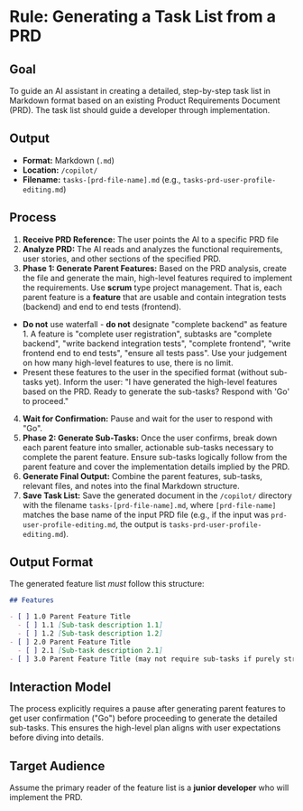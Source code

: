 # Rule: Generating a Task List from a PRD

## Goal

To guide an AI assistant in creating a detailed, step-by-step task list in Markdown format based on an existing Product Requirements Document (PRD). The task list should guide a developer through implementation.

## Output

- **Format:** Markdown (`.md`)
- **Location:** `/copilot/`
- **Filename:** `tasks-[prd-file-name].md` (e.g., `tasks-prd-user-profile-editing.md`)

## Process

1.  **Receive PRD Reference:** The user points the AI to a specific PRD file
2.  **Analyze PRD:** The AI reads and analyzes the functional requirements, user stories, and other sections of the specified PRD.
3.  **Phase 1: Generate Parent Features:** Based on the PRD analysis, create the file and generate the main, high-level features required to implement the requirements. Use **scrum** type project management. That is, each parent feature is a **feature** that are usable and contain integration tests (backend) and end to end tests (frontend).

- **Do not** use waterfall - **do not** designate "complete backend" as feature 1. A feature is "complete user registration", subtasks are "complete backend", "write backend integration tests", "complete frontend", "write frontend end to end tests", "ensure all tests pass". Use your judgement on how many high-level features to use, there is no limit.
- Present these features to the user in the specified format (without sub-tasks yet). Inform the user: "I have generated the high-level features based on the PRD. Ready to generate the sub-tasks? Respond with 'Go' to proceed."

4.  **Wait for Confirmation:** Pause and wait for the user to respond with "Go".
5.  **Phase 2: Generate Sub-Tasks:** Once the user confirms, break down each parent feature into smaller, actionable sub-tasks necessary to complete the parent feature. Ensure sub-tasks logically follow from the parent feature and cover the implementation details implied by the PRD.
6.  **Generate Final Output:** Combine the parent features, sub-tasks, relevant files, and notes into the final Markdown structure.
7.  **Save Task List:** Save the generated document in the `/copilot/` directory with the filename `tasks-[prd-file-name].md`, where `[prd-file-name]` matches the base name of the input PRD file (e.g., if the input was `prd-user-profile-editing.md`, the output is `tasks-prd-user-profile-editing.md`).

## Output Format

The generated feature list _must_ follow this structure:

```markdown
## Features

- [ ] 1.0 Parent Feature Title
  - [ ] 1.1 [Sub-task description 1.1]
  - [ ] 1.2 [Sub-task description 1.2]
- [ ] 2.0 Parent Feature Title
  - [ ] 2.1 [Sub-task description 2.1]
- [ ] 3.0 Parent Feature Title (may not require sub-tasks if purely structural or configuration)
```

## Interaction Model

The process explicitly requires a pause after generating parent features to get user confirmation ("Go") before proceeding to generate the detailed sub-tasks. This ensures the high-level plan aligns with user expectations before diving into details.

## Target Audience

Assume the primary reader of the feature list is a **junior developer** who will implement the PRD.
